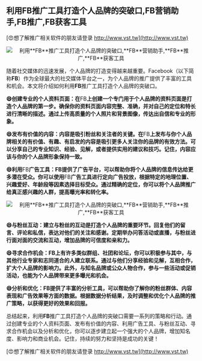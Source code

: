 ## **利用**FB**推广工具打造个人品牌的突破口,**FB**营销助手,**FB**推广,**FB**获客工具**

[😍想了解推广相关软件的朋友请登录 http://www.vst.tw](http://www.vst.tw)

 <center><img src="https://vst.tw/MP4/tuiguang/png/1.png" alt="利用**FB**推广工具打造个人品牌的突破口,**FB**营销助手,**FB**推广,**FB**获客工具"></center>

随着社交媒体的迅速发展，个人品牌的打造变得越来越重要。Facebook（以下简称**FB**）作为全球最大的社交媒体平台之一，为个人品牌的推广提供了丰富的工具和机会。本文将介绍如何利用**FB**推广工具打造个人品牌的突破口。

**😄创建专业的个人资料页面：在**FB**上创建一个专门用于个人品牌的资料页面是打造个人品牌的第一步。确保你的资料页面内容完整、准确，并对自己的定位和特长进行清晰的描述。通过上传高质量的个人照片和背景图像，传达出自信和专业的形象。**

**😄发布有价值的内容：内容是吸引粉丝和关注者的关键。在**FB**上发布与你个人品牌相关的有价值、有趣、有启发的内容是吸引更多人关注你的品牌的有效方法。可以分享自己的专业知识、经验、见解，或者提供实用的建议和技巧。记住，内容应该与你的个人品牌形象保持一致。**

**😄利用**FB**广告工具：**FB**提供了广告平台，可以帮助你将个人品牌的信息传达给更多潜在受众。你可以使用**FB**广告工具进行定向广告投放，根据特定的地理位置、兴趣爱好、年龄段等因素选择目标受众。通过精确的定位，你可以将个人品牌推广给真正感兴趣的人群，提高曝光率和转化率。**

 <center><img src="https://vst.tw/MP4/tuiguang/png/6.png" alt="利用**FB**推广工具打造个人品牌的突破口,**FB**营销助手,**FB**推广,**FB**获客工具"></center>

**😄与粉丝互动：建立与粉丝的互动是打造个人品牌的重要环节。回复他们的留言、评论和私信，表达对他们的关注和感谢。定期举办问答活动或直播，与粉丝进行面对面的交流和互动，增加品牌的可信度和亲和力。**

**😄寻求合作机会：**FB**上有许多类似群组、社团和论坛，你可以积极参与其中，与其他行业专家和志同道合的人建立联系。通过与他们分享经验和见解，互相合作，扩大个人品牌的影响力。此外，与知名品牌或公众人物合作，参与一些活动或促销活动，也能为个人品牌带来更多曝光和机会。**

**😄分析和优化：**FB**提供了丰富的分析工具，可以帮助你了解你的粉丝群体、内容表现和广告效果等方面的数据。根据数据分析结果，及时调整和优化个人品牌的推广策略，以获得更好的效果和回报。**

总结起来，利用**FB**推广工具打造个人品牌的突破口需要一系列的策略和行动。通过创建专业的个人资料页面、发布有价值的内容、利用广告工具、与粉丝互动、寻求合作机会以及分析和优化，你可以逐步建立起一个强大的个人品牌，增加知名度、影响力和商业机会。记住，持续的努力和坚持是成功的关键！

[😍想了解推广相关软件的朋友请登录 http://www.vst.tw](http://www.vst.tw)



